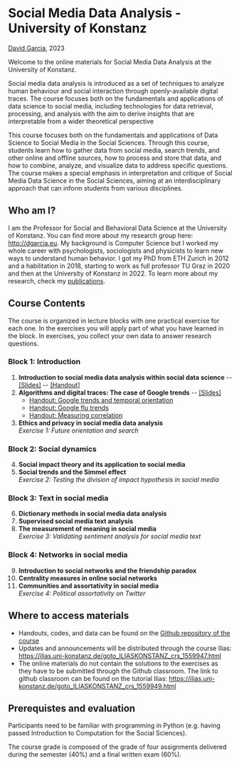 # Social Media Data Analysis - University of Konstanz

[David Garcia](http://dgarcia.eu), 2023

Welcome to the online materials for Social Media Data Analysis at the University of Konstanz.

Social media data analysis is introduced as a set of techniques to analyze human behaviour and social interaction through openly-available digital traces. The course focuses both on the fundamentals and applications of data science to social media, including technologies for data retrieval, processing, and analysis with the aim to derive insights that are interpretable from a wider theoretical perspective

This course focuses both on the fundamentals and applications of Data Science to Social Media in the Social Sciences. Through this course, students learn how to gather data from social media, search trends, and other online and offline sources, how to process and store that data, and how to combine, analyze, and visualize data to address specific questions. The course makes a special emphasis in interpretation and critique of Social Media Data Science in the Social Sciences, aiming at an interdisciplinary approach that can inform students from various disciplines.

## Who am I?

I am the Professor for Social and Behavioral Data Science at the University of Konstanz. You can find more about my research group here: http://dgarcia.eu. My background is Computer Science but I worked my whole career with psychologists, sociologists and physicists to learn new ways to understand human behavior. I got my PhD from ETH Zurich in 2012 and a habilitation in 2018, starting to work as full professor TU Graz in 2020 and then at the University of Konstanz in 2022. To learn more about my research, check my [publications](https://dgarcia.eu/full-publication-list/).

## Course Contents

The course is organized in lecture blocks with one practical exercise for each one. In the exercises you will apply part of what you have learned in the block. In exercises, you collect your own data to answer research questions. 

### Block 1: Introduction
1. **Introduction to social media data analysis within social data science** -- [[Slides]](https://dgarcia-eu.github.io/SocialMediaDataAnalysis/01_Introduction/Slides/Slides.html) -- [[Handout]](https://dgarcia-eu.github.io/SocialMediaDataAnalysis/01_Introduction/SocialDataScience/SocialDataScience.html)
2. **Algorithms and digital traces: The case of Google trends** -- [[Slides]](https://dgarcia-eu.github.io/SocialMediaDataAnalysis/02_SearchData/Slides/Slides.html)
    - [Handout: Google trends and temporal orientation](https://dgarcia-eu.github.io/SocialMediaDataAnalysis/02_SearchData/TemporalOrientation/TemporalOrientationGtrends.html)
    - [Handout: Google flu trends](https://dgarcia-eu.github.io/SocialMediaDataAnalysis/02_SearchData/GoogleFluTrends/GoogleFluTrends.html)
    - [Handout: Measuring correlation](https://dgarcia-eu.github.io/SocialMediaDataAnalysis/02_SearchData/Correlation/MeasuringCorrelation.html)
3. **Ethics and privacy in social media data analysis**  
*Exercise 1: Future orientation and search*

### Block 2: Social dynamics  
4. **Social impact theory and its application to social media**  
5. **Social trends and the Simmel effect**  
*Exercise 2: Testing the division of impact hypothesis in social media*

### Block 3: Text in social media  
6. **Dictionary methods in social media data analysis**  
7. **Supervised social media text analysis**  
8. **The measurement of meaning in social media**  
*Exercise 3: Validating sentiment analysis for social media text*

### Block 4: Networks in social media  
9. **Introduction to social networks and the friendship paradox**  
10. **Centrality measures in online social networks**  
11. **Communities and assortativity in social media**  
*Exercise 4: Political assortativity on Twitter*


## Where to access materials

- Handouts, codes, and data can be found on the [Github repository of the course](https://github.com/dgarcia-eu/SocialMediaDataAnalysis)
- Updates and announcements will be distributed through the course Ilias: https://ilias.uni-konstanz.de/goto_ILIASKONSTANZ_crs_1559947.html
- The online materials do not contain the solutions to the exercises as they have to be submitted through the Github classroom. The link to github classroom can be found on the tutorial Ilias: https://ilias.uni-konstanz.de/goto_ILIASKONSTANZ_crs_1559949.html

## Prerequistes and evaluation

Participants need to be familiar with programming in Python (e.g. having passed Introduction to Computation for the Social Sciences). 

The course grade is composed of the grade of four assignments delivered during the semester (40%) and a final written exam (60%).
